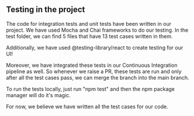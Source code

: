 ## Testing in the project

The code for integration tests and unit tests have been written in our project. We have used Mocha and Chai frameworks to do our testing. In the test folder, we can find 5 files that have 13 test cases written in them.

Additionally, we have used @testing-library/react to create testing for our UI!

Moreover, we have integrated these tests in our Continuous Integration pipeline as well. So whenever we raise a PR, these tests are run and only after all the test cases pass, we can merge the branch into the main branch. 

To run the tests locally, just run "npm test" and then the npm package manager will do it's magic. 

For now, we believe we have written all the test cases for our code. 